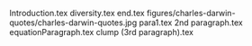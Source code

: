 Introduction.tex
diversity.tex
end.tex
figures/charles-darwin-quotes/charles-darwin-quotes.jpg
para1.tex
2nd paragraph.tex
equationParagraph.tex
clump (3rd paragraph).tex

